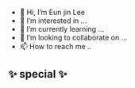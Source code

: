 - 👋 Hi, I’m Eun jin Lee
- 👀 I’m interested in ...
- 🌱 I’m currently learning ...
- 💞️ I’m looking to collaborate on ...
- 📫 How to reach me ..

 ✨ special ✨
-
